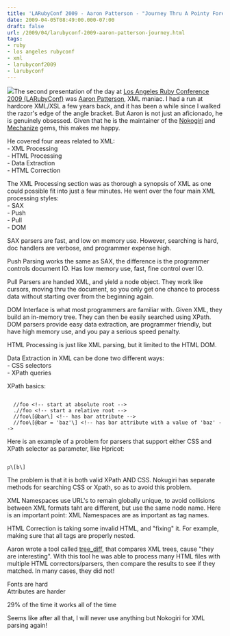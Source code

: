 ```yaml
---
title: 'LARubyConf 2009 - Aaron Patterson - "Journey Thru A Pointy Forest, or You Suck At XML"'
date: 2009-04-05T08:49:00.000-07:00
draft: false
url: /2009/04/larubyconf-2009-aaron-patterson-journey.html
tags: 
- ruby
- los angeles rubyconf
- xml
- larubyconf2009
- larubyconf
---
```


[![](http://1.bp.blogspot.com/_W1ueYt1O3xs/R0xGYiwAJNI/AAAAAAAAClQ/b7vhHdsJIG4/s320/Ice-covered%2BWillow%2BTrees.jpg)](http://1.bp.blogspot.com/_W1ueYt1O3xs/R0xGYiwAJNI/AAAAAAAAClQ/b7vhHdsJIG4/s320/Ice-covered%2BWillow%2BTrees.jpg)The second presentation of the day at [Los Angeles Ruby Conference 2009 (LARubyConf)](http://www.larubyconf.com/) was [Aaron Patterson](http://tenderlovemaking.com/), XML maniac. I had a run at hardcore XML/XSL a few years back, and it has been a while since I walked the razor's edge of the angle bracket. But Aaron is not just an aficionado, he is genuinely obsessed. Given that he is the maintainer of the [Nokogiri](http://github.com/tenderlove/nokogiri/tree/master) and [Mechanize](http://mechanize.rubyforge.org/) gems, this makes me happy.  
  
He covered four areas related to XML:  
\- XML Processing  
\- HTML Processing  
\- Data Extraction  
\- HTML Correction  
  
The XML Processing section was as thorough a synopsis of XML as one could possible fit into just a few minutes. He went over the four main XML processing styles:  
\- SAX  
\- Push  
\- Pull  
\- DOM  
  
SAX parsers are fast, and low on memory use. However, searching is hard, doc handlers are verbose, and programmer expense high.  
  
Push Parsing works the same as SAX, the difference is the programmer controls document IO. Has low memory use, fast, fine control over IO.  
  
Pull Parsers are handed XML, and yield a node object. They work like cursors, moving thru the document, so you only get one chance to process data without starting over from the beginning again.  
  
DOM Interface is what most programmers are familiar with. Given XML, they build an in-memory tree. They can then be easily searched using XPath. DOM parsers provide easy data extraction, are programmer friendly, but have high memory use, and you pay a serious speed penalty.  
  
HTML Processing is just like XML parsing, but it limited to the HTML DOM.  
  
Data Extraction in XML can be done two different ways:  
\- CSS selectors  
\- XPath queries  
  
XPath basics:  
```
  
  //foo <!-- start at absolute root -->  
  .//foo <!-- start a relative root -->  
  //foo\[@bar\] <!-- has bar attribute -->  
  //foo\[@bar = 'baz'\] <!-- has bar attribute with a value of 'baz' -->  

```  
Here is an example of a problem for parsers that support either CSS and XPath selector as parameter, like Hpricot:  
```
  
p\[b\]  

```  
The problem is that it is both valid XPath AND CSS. Nokugiri has separate methods for searching CSS or Xpath, so as to avoid this problem.  
  
XML Namespaces use URL's to remain globally unique, to avoid collisions between XML formats taht are different, but use the same node name. Here is an important point: XML Namespaces are as important as tag names.  
  
HTML Correction is taking some invalid HTML, and "fixing" it. For example, making sure that all tags are properly nested.  
  
Aaron wrote a tool called [tree\_diff](http://github.com/tenderlove/tree_diff/tree/master), that compares XML trees, cause "they are interesting". With this tool he was able to process many HTML files with multiple HTML correctors/parsers, then compare the results to see if they matched. In many cases, they did not!  
  
Fonts are hard  
Attributes are harder  
  
29% of the time it works all of the time  
  
Seems like after all that, I will never use anything but Nokogiri for XML parsing again!